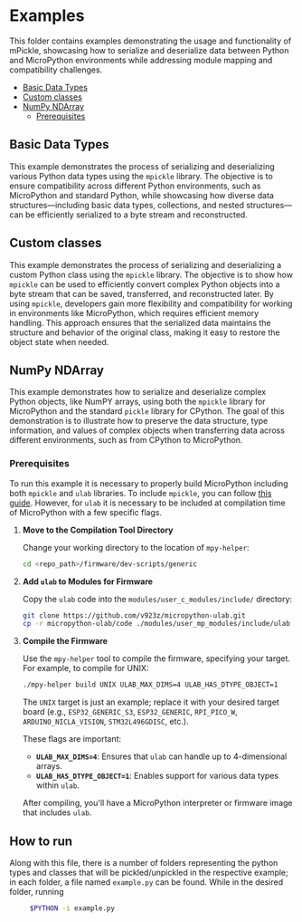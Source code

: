 # Examples <!-- omit in toc -->

This folder contains examples demonstrating the usage and functionality of mPickle, showcasing how to serialize and deserialize data between Python and MicroPython environments while addressing module mapping and compatibility challenges.

- [Basic Data Types](#basic-data-types)
- [Custom classes](#custom-classes)
- [NumPy NDArray](#numpy-ndarray)
  - [Prerequisites](#prerequisites)

## Basic Data Types
This example demonstrates the process of serializing and deserializing various Python data types using the `mpickle` library. The objective is to ensure compatibility across different Python environments, such as MicroPython and standard Python, while showcasing how diverse data structures—including basic data types, collections, and nested structures—can be efficiently serialized to a byte stream and reconstructed.

## Custom classes
This example demonstrates the process of serializing and deserializing a custom Python class using the `mpickle` library. The objective is to show how `mpickle` can be used to efficiently convert complex Python objects into a byte stream that can be saved, transferred, and reconstructed later. By using `mpickle`, developers gain more flexibility and compatibility for working in environments like MicroPython, which requires efficient memory handling. This approach ensures that the serialized data maintains the structure and behavior of the original class, making it easy to restore the object state when needed.

## NumPy NDArray
This example demonstrates how to serialize and deserialize complex Python objects, like NumPY arrays, using both the `mpickle` library for MicroPython and the standard `pickle` library for CPython. The goal of this demonstration is to illustrate how to preserve the data structure, type information, and values of complex objects when transferring data across different environments, such as from CPython to MicroPython.

### Prerequisites
To run this example it is necessary to properly build MicroPython including both `mpickle` and `ulab` libraries. To include `mpickle`, you can follow [this guide](README.md#setup). However, for `ulab` it is necessary to be included at compilation time of MicroPython with a few specific flags.

1. **Move to the Compilation Tool Directory**

   Change your working directory to the location of `mpy-helper`:
   ```sh
   cd <repo_path>/firmware/dev-scripts/generic
   ```

2. **Add `ulab` to Modules for Firmware**

   Copy the `ulab` code into the `modules/user_c_modules/include/` directory:
   ```sh
   git clone https://github.com/v923z/micropython-ulab.git
   cp -r micropython-ulab/code ./modules/user_mp_modules/include/ulab
   ```

3. **Compile the Firmware**

   Use the `mpy-helper` tool to compile the firmware, specifying your target. For example, to compile for UNIX:

   ```sh
   ./mpy-helper build UNIX ULAB_MAX_DIMS=4 ULAB_HAS_DTYPE_OBJECT=1
   ```

   The `UNIX` target is just an example; replace it with your desired target board (e.g., `ESP32_GENERIC_S3`, `ESP32_GENERIC`, `RPI_PICO_W`, `ARDUINO_NICLA_VISION`, `STM32L496GDISC`, etc.).

   These flags are important:
   - **`ULAB_MAX_DIMS=4`**: Ensures that `ulab` can handle up to 4-dimensional arrays.
   - **`ULAB_HAS_DTYPE_OBJECT=1`**: Enables support for various data types within `ulab`.  

   After compiling, you'll have a MicroPython interpreter or firmware image that includes `ulab`.

## How to run <!-- omit in toc -->

Along with this file, there is a number of folders representing the python types and classes that will be pickled/unpickled in the respective example; in each folder, a file named `example.py` can be found. While in the desired folder, running
   ```sh
        $PYTHON -i example.py
   ```